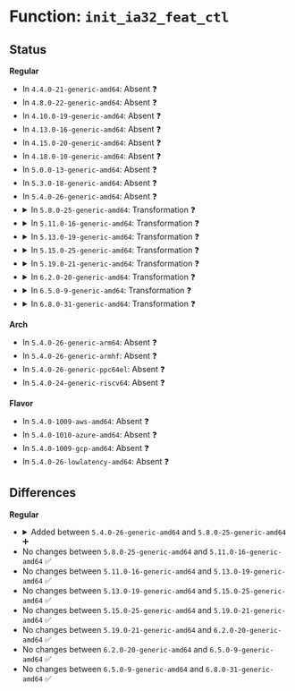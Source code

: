 # Function: <code>init_ia32_feat_ctl</code>

## Status
<b>Regular</b>
<ul>
<li>
In <code>4.4.0-21-generic-amd64</code>: Absent ❓
</li>
<li>
In <code>4.8.0-22-generic-amd64</code>: Absent ❓
</li>
<li>
In <code>4.10.0-19-generic-amd64</code>: Absent ❓
</li>
<li>
In <code>4.13.0-16-generic-amd64</code>: Absent ❓
</li>
<li>
In <code>4.15.0-20-generic-amd64</code>: Absent ❓
</li>
<li>
In <code>4.18.0-10-generic-amd64</code>: Absent ❓
</li>
<li>
In <code>5.0.0-13-generic-amd64</code>: Absent ❓
</li>
<li>
In <code>5.3.0-18-generic-amd64</code>: Absent ❓
</li>
<li>
In <code>5.4.0-26-generic-amd64</code>: Absent ❓
</li>
<li>
<details>
<summary>In <code>5.8.0-25-generic-amd64</code>: Transformation ❓</summary>

```c
void init_ia32_feat_ctl(struct cpuinfo_x86 * c)
```

```json
{
  "name": "init_ia32_feat_ctl",
  "collision_type": "Unique Global",
  "inline_type": "No",
  "funcs": [
    {
      "addr": 0,
      "name": "init_ia32_feat_ctl",
      "external": true,
      "loc": "arch/x86/kernel/cpu/feat_ctl.c:96",
      "file": "arch/x86/kernel/cpu/feat_ctl.c",
      "inline": "seen, unknown",
      "caller_inline": [],
      "caller_func": [
        "arch/x86/kernel/cpu/intel.c:init_intel",
        "arch/x86/kernel/cpu/centaur.c:init_centaur",
        "arch/x86/kernel/cpu/zhaoxin.c:init_zhaoxin"
      ]
    }
  ],
  "symbols": [
    {
      "addr": 18446744071579162475,
      "name": "init_ia32_feat_ctl.cold",
      "section": ".text",
      "bind": "STB_LOCAL",
      "size": 47
    },
    {
      "addr": 18446744071579162240,
      "name": "init_ia32_feat_ctl",
      "section": ".text",
      "bind": "STB_GLOBAL",
      "size": 235
    }
  ]
}
```
</details>
</li>
<li>
<details>
<summary>In <code>5.11.0-16-generic-amd64</code>: Transformation ❓</summary>

```c
void init_ia32_feat_ctl(struct cpuinfo_x86 * c)
```

```json
{
  "name": "init_ia32_feat_ctl",
  "collision_type": "Unique Global",
  "inline_type": "No",
  "funcs": [
    {
      "addr": 0,
      "name": "init_ia32_feat_ctl",
      "external": true,
      "loc": "arch/x86/kernel/cpu/feat_ctl.c:111",
      "file": "arch/x86/kernel/cpu/feat_ctl.c",
      "inline": "seen, unknown",
      "caller_inline": [],
      "caller_func": [
        "arch/x86/kernel/cpu/intel.c:init_intel",
        "arch/x86/kernel/cpu/centaur.c:init_centaur",
        "arch/x86/kernel/cpu/zhaoxin.c:init_zhaoxin"
      ]
    }
  ],
  "symbols": [
    {
      "addr": 18446744071591252283,
      "name": "init_ia32_feat_ctl.cold",
      "section": ".text",
      "bind": "STB_LOCAL",
      "size": 71
    },
    {
      "addr": 18446744071579159296,
      "name": "init_ia32_feat_ctl",
      "section": ".text",
      "bind": "STB_GLOBAL",
      "size": 464
    }
  ]
}
```
</details>
</li>
<li>
<details>
<summary>In <code>5.13.0-19-generic-amd64</code>: Transformation ❓</summary>

```c
void init_ia32_feat_ctl(struct cpuinfo_x86 * c)
```

```json
{
  "name": "init_ia32_feat_ctl",
  "collision_type": "Unique Global",
  "inline_type": "No",
  "funcs": [
    {
      "addr": 0,
      "name": "init_ia32_feat_ctl",
      "external": true,
      "loc": "arch/x86/kernel/cpu/feat_ctl.c:105",
      "file": "arch/x86/kernel/cpu/feat_ctl.c",
      "inline": "seen, unknown",
      "caller_inline": [],
      "caller_func": [
        "arch/x86/kernel/cpu/intel.c:init_intel",
        "arch/x86/kernel/cpu/centaur.c:init_centaur",
        "arch/x86/kernel/cpu/zhaoxin.c:init_zhaoxin"
      ]
    }
  ],
  "symbols": [
    {
      "addr": 18446744071591195898,
      "name": "init_ia32_feat_ctl.cold",
      "section": ".text",
      "bind": "STB_LOCAL",
      "size": 144
    },
    {
      "addr": 18446744071579166208,
      "name": "init_ia32_feat_ctl",
      "section": ".text",
      "bind": "STB_GLOBAL",
      "size": 623
    }
  ]
}
```
</details>
</li>
<li>
<details>
<summary>In <code>5.15.0-25-generic-amd64</code>: Transformation ❓</summary>

```c
void init_ia32_feat_ctl(struct cpuinfo_x86 * c)
```

```json
{
  "name": "init_ia32_feat_ctl",
  "collision_type": "Unique Global",
  "inline_type": "No",
  "funcs": [
    {
      "addr": 0,
      "name": "init_ia32_feat_ctl",
      "external": true,
      "loc": "arch/x86/kernel/cpu/feat_ctl.c:105",
      "file": "arch/x86/kernel/cpu/feat_ctl.c",
      "inline": "seen, unknown",
      "caller_inline": [],
      "caller_func": [
        "arch/x86/kernel/cpu/intel.c:init_intel",
        "arch/x86/kernel/cpu/centaur.c:init_centaur",
        "arch/x86/kernel/cpu/zhaoxin.c:init_zhaoxin"
      ]
    }
  ],
  "symbols": [
    {
      "addr": 18446744071592062331,
      "name": "init_ia32_feat_ctl.cold",
      "section": ".text",
      "bind": "STB_LOCAL",
      "size": 258
    },
    {
      "addr": 18446744071579197424,
      "name": "init_ia32_feat_ctl",
      "section": ".text",
      "bind": "STB_GLOBAL",
      "size": 664
    }
  ]
}
```
</details>
</li>
<li>
<details>
<summary>In <code>5.19.0-21-generic-amd64</code>: Transformation ❓</summary>

```c
void init_ia32_feat_ctl(struct cpuinfo_x86 * c)
```

```json
{
  "name": "init_ia32_feat_ctl",
  "collision_type": "Unique Global",
  "inline_type": "No",
  "funcs": [
    {
      "addr": 0,
      "name": "init_ia32_feat_ctl",
      "external": true,
      "loc": "arch/x86/kernel/cpu/feat_ctl.c:105",
      "file": "arch/x86/kernel/cpu/feat_ctl.c",
      "inline": "seen, unknown",
      "caller_inline": [],
      "caller_func": [
        "arch/x86/kernel/cpu/intel.c:init_intel",
        "arch/x86/kernel/cpu/centaur.c:init_centaur",
        "arch/x86/kernel/cpu/zhaoxin.c:init_zhaoxin"
      ]
    }
  ],
  "symbols": [
    {
      "addr": 18446744071593829021,
      "name": "init_ia32_feat_ctl.cold",
      "section": ".text",
      "bind": "STB_LOCAL",
      "size": 285
    },
    {
      "addr": 18446744071579246576,
      "name": "init_ia32_feat_ctl",
      "section": ".text",
      "bind": "STB_GLOBAL",
      "size": 740
    }
  ]
}
```
</details>
</li>
<li>
<details>
<summary>In <code>6.2.0-20-generic-amd64</code>: Transformation ❓</summary>

```c
void init_ia32_feat_ctl(struct cpuinfo_x86 * c)
```

```json
{
  "name": "init_ia32_feat_ctl",
  "collision_type": "Unique Global",
  "inline_type": "No",
  "funcs": [
    {
      "addr": 0,
      "name": "init_ia32_feat_ctl",
      "external": true,
      "loc": "arch/x86/kernel/cpu/feat_ctl.c:112",
      "file": "arch/x86/kernel/cpu/feat_ctl.c",
      "inline": "seen, unknown",
      "caller_inline": [],
      "caller_func": [
        "arch/x86/kernel/cpu/intel.c:init_intel",
        "arch/x86/kernel/cpu/centaur.c:init_centaur",
        "arch/x86/kernel/cpu/zhaoxin.c:init_zhaoxin"
      ]
    }
  ],
  "symbols": [
    {
      "addr": 18446744071595960863,
      "name": "init_ia32_feat_ctl.cold",
      "section": ".text",
      "bind": "STB_LOCAL",
      "size": 136
    },
    {
      "addr": 18446744071579306608,
      "name": "init_ia32_feat_ctl",
      "section": ".text",
      "bind": "STB_GLOBAL",
      "size": 866
    }
  ]
}
```
</details>
</li>
<li>
<details>
<summary>In <code>6.5.0-9-generic-amd64</code>: Transformation ❓</summary>

```c
void init_ia32_feat_ctl(struct cpuinfo_x86 * c)
```

```json
{
  "name": "init_ia32_feat_ctl",
  "collision_type": "Unique Global",
  "inline_type": "No",
  "funcs": [
    {
      "addr": 0,
      "name": "init_ia32_feat_ctl",
      "external": true,
      "loc": "arch/x86/kernel/cpu/feat_ctl.c:112",
      "file": "arch/x86/kernel/cpu/feat_ctl.c",
      "inline": "seen, unknown",
      "caller_inline": [],
      "caller_func": [
        "arch/x86/kernel/cpu/intel.c:init_intel",
        "arch/x86/kernel/cpu/centaur.c:init_centaur",
        "arch/x86/kernel/cpu/zhaoxin.c:init_zhaoxin"
      ]
    }
  ],
  "symbols": [
    {
      "addr": 18446744071596478173,
      "name": "init_ia32_feat_ctl.cold",
      "section": ".text",
      "bind": "STB_LOCAL",
      "size": 151
    },
    {
      "addr": 18446744071579313760,
      "name": "init_ia32_feat_ctl",
      "section": ".text",
      "bind": "STB_GLOBAL",
      "size": 861
    }
  ]
}
```
</details>
</li>
<li>
<details>
<summary>In <code>6.8.0-31-generic-amd64</code>: Transformation ❓</summary>

```c
void init_ia32_feat_ctl(struct cpuinfo_x86 * c)
```

```json
{
  "name": "init_ia32_feat_ctl",
  "collision_type": "Unique Global",
  "inline_type": "No",
  "funcs": [
    {
      "addr": 0,
      "name": "init_ia32_feat_ctl",
      "external": true,
      "loc": "arch/x86/kernel/cpu/feat_ctl.c:112",
      "file": "arch/x86/kernel/cpu/feat_ctl.c",
      "inline": "seen, unknown",
      "caller_inline": [],
      "caller_func": [
        "arch/x86/kernel/cpu/intel.c:init_intel",
        "arch/x86/kernel/cpu/centaur.c:init_centaur",
        "arch/x86/kernel/cpu/zhaoxin.c:init_zhaoxin"
      ]
    }
  ],
  "symbols": [
    {
      "addr": 18446744071597373946,
      "name": "init_ia32_feat_ctl.cold",
      "section": ".text",
      "bind": "STB_LOCAL",
      "size": 151
    },
    {
      "addr": 18446744071579344736,
      "name": "init_ia32_feat_ctl",
      "section": ".text",
      "bind": "STB_GLOBAL",
      "size": 861
    }
  ]
}
```
</details>
</li>
</ul>
<b>Arch</b>
<ul>
<li>
In <code>5.4.0-26-generic-arm64</code>: Absent ❓
</li>
<li>
In <code>5.4.0-26-generic-armhf</code>: Absent ❓
</li>
<li>
In <code>5.4.0-26-generic-ppc64el</code>: Absent ❓
</li>
<li>
In <code>5.4.0-24-generic-riscv64</code>: Absent ❓
</li>
</ul>
<b>Flavor</b>
<ul>
<li>
In <code>5.4.0-1009-aws-amd64</code>: Absent ❓
</li>
<li>
In <code>5.4.0-1010-azure-amd64</code>: Absent ❓
</li>
<li>
In <code>5.4.0-1009-gcp-amd64</code>: Absent ❓
</li>
<li>
In <code>5.4.0-26-lowlatency-amd64</code>: Absent ❓
</li>
</ul>

## Differences
<b>Regular</b>
<ul>
<li>
<details>
<summary>Added between <code>5.4.0-26-generic-amd64</code> and <code>5.8.0-25-generic-amd64</code> ➕</summary>

```c
void init_ia32_feat_ctl(struct cpuinfo_x86 * c)
```
</details>
</li>
<li>
No changes between <code>5.8.0-25-generic-amd64</code> and <code>5.11.0-16-generic-amd64</code> ✅
</li>
<li>
No changes between <code>5.11.0-16-generic-amd64</code> and <code>5.13.0-19-generic-amd64</code> ✅
</li>
<li>
No changes between <code>5.13.0-19-generic-amd64</code> and <code>5.15.0-25-generic-amd64</code> ✅
</li>
<li>
No changes between <code>5.15.0-25-generic-amd64</code> and <code>5.19.0-21-generic-amd64</code> ✅
</li>
<li>
No changes between <code>5.19.0-21-generic-amd64</code> and <code>6.2.0-20-generic-amd64</code> ✅
</li>
<li>
No changes between <code>6.2.0-20-generic-amd64</code> and <code>6.5.0-9-generic-amd64</code> ✅
</li>
<li>
No changes between <code>6.5.0-9-generic-amd64</code> and <code>6.8.0-31-generic-amd64</code> ✅
</li>
</ul>
